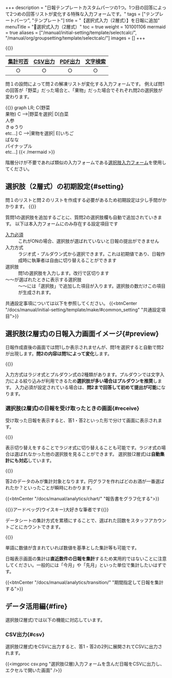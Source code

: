 +++
description = "日報テンプレートカスタムパーツの1つ。1つ目の回答によって2つめの回答リストが変化する特殊な入力フォームです。"
tags = ["テンプレートパーツ", "テンプレート"]
title = "【選択式入力（2層式）】を日報に追加"
menuTitle = "🧩選択式入力（2層式）"
toc = true
weight = 101001106
mermaid = true
aliases = ["/manual/initial-setting/template/selectcalc/", "/manual/org/groupsetting/template/selectcalc/"]
images = []
+++

{{<icatch filename="select-step" msg="Q1の答によって Q2の選択が変化" title="選択肢二槽式入力フォーム" fontsize="30px" alice="ok">}}

|[集計可否](/docs/manual/analytics/)|[CSV出力](/docs/manual/analytics/csv/)|[PDF出力](/docs/manual/read-report/pdf/)|[文字検索](/docs/manual/read-report/list/)|
|:---:|:---:|:---:|:---:|
|○|○|○|○|

問１の設問によって問２の解凍リストが変化する入力フォームです。
例えば問1の回答が「野菜」だった場合と、「果物」だった場合でそれぞれ問2の選択肢が変わります。

{{<mermaid align="center">}}
graph LR;
    C{野菜<br>果物}
    C -->|野菜を選択| D[白菜<br>人参<br>きゅうり<br>etc...]
    C -->|果物を選択| E[いちご<br>ばなな<br>パイナップル<br>etc...]
{{< /mermaid >}}

階層分けが不要であれば類似の入力フォームである[選択肢入力フォーム](/docs/manual/initial-setting/template/select/)を使用してください。

## 選択肢（2層式）の初期設定{#setting}

問１のリストと問２のリストを作成する必要があるため初期設定は少し手間がかかります。
{{<appscreen filename="template" title="テンプレート編集。選択肢二槽式の初期設定">}}

質問1の選択肢を追加するごとに、質問2の選択肢欄も自動で追加されていきます。
以下は本入力フォームにのみ存在する設定項目です

<dl class="basic">
  <dt><a href="/tips/required/">入力必須</a></dt>
  <dd>これがONの場合、選択肢が選ばれていないと日報の提出ができません</dd>
  <dt>入力方式</dt>
  <dd>ラジオ式・プルダウン式から選択できます。これは初期値であり、日報作成時に執筆者は自由に切り替えることができます</dd>
  <dt>選択肢</dt>
  <dd>問1の選択肢を入力します。改行で区切ります</dd>
  <dt>〜〜が選ばれたときに表示する選択肢</dt>
  <dd>〜〜には「選択肢」で追加した項目が入ります。選択肢の数だけこの項目が生成されます。</dd>

</dl>

共通設定事項については以下を参照してください。
{{<btnCenter "/docs/manual/initial-setting/template/make/#common_setting" "共通設定項目">}}

## 選択肢(2層式)の日報入力画面イメージ{#preview}

日報作成直後の画面では問1しか表示されませんが、問1を選択すると自動で問2が出現します。**問2の内容は問1によって変化**します。

{{<appscreen filename="input" title="問1の選択によって問2の解凍リストが変化します">}}

入力方式はラジオ式とプルダウン式の2種類があります。プルダウンでは文字入力による絞り込みが利用できるため**選択肢が多い場合はプルダウンを推奨**します。
入力必須が設定されている場合は、**問2まで回答して初めて提出が可能**になります。

### 選択肢(2層式)の日報を受け取ったときの画面{#receive}

受け取った日報を表示すると、答1・答2といった形で分けて画面に表示されます。

{{<appscreen filename="post" title="受け取った日報を表示する。問1・問2のように分けて表示される">}}

表示切り替えをすることでラジオ式に切り替えることも可能です。ラジオ式の場合は選ばれなかった他の選択肢を見ることができます。
選択肢(2層式)は**自動集計にも対応**しています。

{{<appscreen filename="charts" title="問1の選択によって問2の回答リストが変化します">}}

答2のデータのみが集計対象となります。円グラフを作ればどのお酒が一番選ばれたか？といったことが瞬時にわかります。

{{<btnCenter "/docs/manual/analytics/chart/" "報告書をグラフ化する">}}

{{<alice pos="right" icon="please">}}アードベッグ(ウイスキー)大好きな筆者です{{</alice>}}

データシートの集計方式を累積にすることで、選ばれた回数をスタッフアカウントごとにカウントできます。

{{<appscreen filename="totaling" title="選択肢が何回選ばれたのかをスタッフアカウントごとに集計できます。">}}

単語に数値が含まれていれば数値を基準とした集計等も可能です。

日報表示画面の集計は**直近数件の日報を集計**するため実用的ではないことに注意してください。一般的には「今月」や「先月」といった単位で集計したいはずです。

{{<btnCenter "/docs/manual/analytics/transition/" "期間指定して日報を集計する">}}

## データ活用編{#fire}

選択肢(2層式)では以下の機能に対応しています。

### CSV出力{#csv}

選択肢(2層式)をCSVに出力すると、答1・答2の2列に展開されてCSVに出力されます。

{{<imgproc csv.png "選択肢(2層)入力フォームを含んだ日報をCSVに出力し、エクセルで開いた画面" />}}
